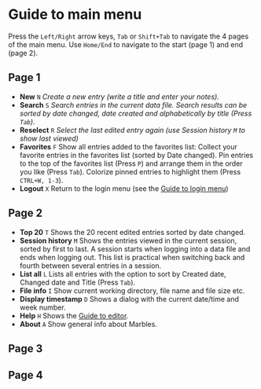 # Guide to main menu
Press the ```Left/Right``` arrow keys, ```Tab``` or ```Shift+Tab``` to navigate the 4 pages of the main menu. Use ```Home/End``` to navigate to the start (page 1) and end (page 2).

## Page 1

- **New** ```N``` _Create a new entry (write a title and enter your notes)._
- **Search** ```S``` _Search entries in the current data file. Search results can be sorted by date changed, date created and alphabetically by title (Press ```Tab```)._
- **Reselect** ```R``` _Select the last edited entry again (use Session history ```M``` to show last viewed)_
- **Favorites** ```F``` Show all entries added to the favorites list: Collect your favorite entries in the favorites list (sorted by Date changed). Pin entries to the top of the favorites list (Press ```P```) and arrange them in the order you like (Press ```Tab```). Colorize pinned entries to highlight them (Press ```CTRL+W, 1-3```).
- **Logout** ```X``` Return to the login menu (see the [Guide to login menu](Guide-to-login-menu.md))

## Page 2
- **Top 20** ```T``` Shows the 20 recent edited entries sorted by date changed.
- **Session history** ```M``` Shows the entries viewed in the current session, sorted by first to last. A session starts when logging into a data file and ends when logging out. This list is practical when switching back and fourth between several entries in a session.
- **List all** ```L``` Lists all entries with the option to sort by Created date, Changed date and Title (Press ```Tab```).
- **File info** ```I``` Show current working directory, file name and file size etc.
- **Display timestamp** ```D``` Shows a dialog with the current date/time and week number.
- **Help** ```H``` Shows the [Guide to editor](Guide-to-editor.md).
- **About** ```A``` Show general info about Marbles.


## Page 3


## Page 4

